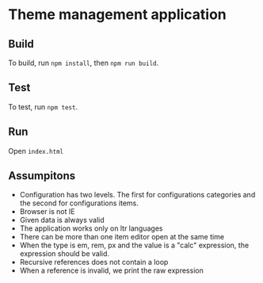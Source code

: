 # Theme management application

## Build
To build, run `npm install`, then `npm run build`.

## Test
To test, run `npm test`.

## Run
Open `index.html`


## Assumpitons
  * Configuration has two levels. The first for configurations categories
    and the second for configurations items.
  * Browser is not IE
  * Given data is always valid
  * The application works only on ltr languages
  * There can be more than one item editor open at the same time
  * When the type is em, rem, px and the value is a "calc" expression, the expression should be valid.
  * Recursive references does not contain a loop
  * When a reference is invalid, we print the raw expression

